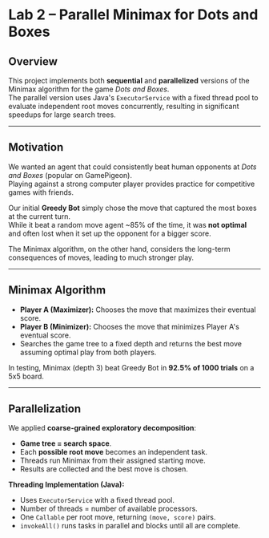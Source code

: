 # Lab 2 – Parallel Minimax for Dots and Boxes

## Overview
This project implements both **sequential** and **parallelized** versions of the Minimax algorithm for the game *Dots and Boxes*.  
The parallel version uses Java's `ExecutorService` with a fixed thread pool to evaluate independent root moves concurrently, resulting in significant speedups for large search trees.

---

## Motivation
We wanted an agent that could consistently beat human opponents at *Dots and Boxes* (popular on GamePigeon).  
Playing against a strong computer player provides practice for competitive games with friends.  

Our initial **Greedy Bot** simply chose the move that captured the most boxes at the current turn.  
While it beat a random move agent ~85% of the time, it was **not optimal** and often lost when it set up the opponent for a bigger score.  

The Minimax algorithm, on the other hand, considers the long-term consequences of moves, leading to much stronger play.

---

## Minimax Algorithm
- **Player A (Maximizer):** Chooses the move that maximizes their eventual score.
- **Player B (Minimizer):** Chooses the move that minimizes Player A's eventual score.
- Searches the game tree to a fixed depth and returns the best move assuming optimal play from both players.

In testing, Minimax (depth 3) beat Greedy Bot in **92.5% of 1000 trials** on a 5x5 board.

---

## Parallelization
We applied **coarse-grained exploratory decomposition**:
- **Game tree = search space**.
- Each **possible root move** becomes an independent task.
- Threads run Minimax from their assigned starting move.
- Results are collected and the best move is chosen.

**Threading Implementation (Java):**
- Uses `ExecutorService` with a fixed thread pool.
- Number of threads = number of available processors.
- One `Callable` per root move, returning `(move, score)` pairs.
- `invokeAll()` runs tasks in parallel and blocks until all are complete.
